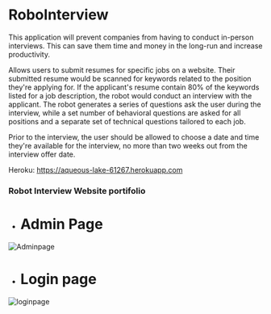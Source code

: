 # RoboInterview

This application will prevent companies from having to conduct in-person interviews. 
This can save them time and money in the long-run and increase productivity.

Allows users to submit resumes for specific jobs on a website. Their submitted resume would be scanned for keywords related 
to the position they're applying for. If the applicant's resume contain 80% of the keywords listed for a job description, 
the robot would conduct an interview with the applicant.
The robot generates a series of questions ask the user during the interview, while a set number of behavioral 
questions are asked for all positions and a separate set of technical questions tailored to each job.

Prior to the interview, the user should be allowed to choose a date and time they're available for the interview, 
no more than two weeks out from the interview offer date.

Heroku: https://aqueous-lake-61267.herokuapp.com


### Robot Interview Website portifolio
- # Admin Page
![Adminpage](https://res.cloudinary.com/hirphaerba240/image/upload/v1565134479/Screen_Shot_2019-08-06_at_7.26.38_PM_wft7iq.png)

- # Login page
![loginpage](https://res.cloudinary.com/hirphaerba240/image/upload/v1565134479/Screen_Shot_2019-08-06_at_7.27.21_PM_dadk2t.png)
